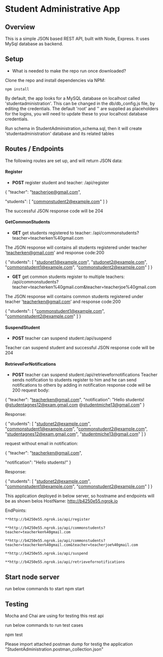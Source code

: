 # Student Administrative App

## Overview

This is a simple JSON based REST API, built with Node, Express. It uses MySql database as backend.


## Setup
* What is needed to make the repo run once downloaded?

Clone the repo and install dependencies via NPM:

	npm install

By default, the app looks for a MySQL database on localhost called 'studentadministration'. This can be changed in the db/db_config.js file, by editing the credentials. The default 'root' and '<password>' are supplied as placeholders for the logins, you will need to update these to your localhost database credentials.

Run schema in StudentAdministration_schema.sql, then it will create 'studentadministration' database and its related tables

## Routes / Endpoints
The following routes are set up, and will return JSON data:

#### Register
+ **POST** register student and teacher: /api/register


{
  "teacher": "teacherjoe@gmail.com",
  
  "students":
    [
      "commonstudent2@example.com"
    ]
}

The successful JSON response code will be 204
#### GetCommonStudents
+ **GET** get students registered to teacher: /api/commonstudents?teacher=teacherken%40gmail.com

The JSON response will contains all students registered under teacher 'teacherken@gmail.com' and response code:200

{
    "students": [
        "studonet1@example.com",
        "studonet2@example.com",
        "commonstudent1@example.com",
        "commonstudent2@example.com"
    ]
}

+ **GET** get common students register to multiple teachers: /api/commonstudents?teacher=teacherken%40gmail.com&teacher=teacherjoe%40gmail.com

The JSON response will contains common students registered under teacher 'teacherken@gmail.com' and response code:200

{
    "students": [
        "commonstudent1@example.com",
        "commonstudent2@example.com"
    ]
}

#### SuspendStudent
+ **POST** teacher can suspend student:/api/suspend


Teacher can suspend student and successful JSON response code will be 204

#### RetrieveForNotifications
+ **POST** teacher can suspend student:/api/retrievefornotifications
Teacher sends notification to students register to him and he can send notifications to others by adding in notification
response code will be 200
request body:

{
  "teacher":  "teacherken@gmail.com",
  "notification": "Hello students! @studentagnes12@exam.gmail.com @studentmiche13@gmail.com"
}

Response:

{
    "students": [
        "studonet2@example.com",
        "commonstudent1@example.com",
        "commonstudent2@example.com",
        "studentagnes12@exam.gmail.com",
        "studentmiche13@gmail.com"
    ]
}


request without email in notification:

{
  "teacher":  "teacherken@gmail.com",
  
  "notification": "Hello students!"
}

Response:

{
    "students": [
        "studonet2@example.com",
        "commonstudent1@example.com",
        "commonstudent2@example.com"
    ]
}

This application deployed in below server, so hostname and endpoints will be as shown belos
HostName: http://b4250e55.ngrok.io

EndPoints:

	**http://b4250e55.ngrok.io/api/register
	
	**http://b4250e55.ngrok.io/api/commonstudents?teacher=teacherken%40gmail.com
	
	**http://b4250e55.ngrok.io/api/commonstudents?teacher=teacherken%40gmail.com&teacher=teacherjoe%40gmail.com
	
	**http://b4250e55.ngrok.io/api/suspend
	
	**http://b4250e55.ngrok.io/api/retrievefornotifications
	
		
## Start node server
run below commands to start
npm start

## Testing
Mocha and Chai are using for testing this rest api

run below commands to run test cases 

npm test

Please import attached postman dump for testig the application "StudentAdministration.postman_collection.json"
